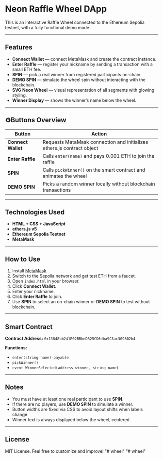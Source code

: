 # Neon Raffle Wheel DApp

This is an interactive Raffle Wheel connected to the Ethereum Sepolia testnet, with a fully functional demo mode.

---

## Features

- **Connect Wallet** — connect MetaMask and create the contract instance.
- **Enter Raffle** — register your nickname by sending a transaction with a small ETH fee.
- **SPIN** — pick a real winner from registered participants on-chain.
- **DEMO SPIN** — simulate the wheel spin without interacting with the blockchain.
- **SVG Neon Wheel** — visual representation of all segments with glowing styling.
- **Winner Display** — shows the winner’s name below the wheel.

---

## ⚙Buttons Overview

| Button               | Action                                                                 |
|----------------------|------------------------------------------------------------------------|
| **Connect Wallet**   | Requests MetaMask connection and initializes ethers.js contract object |
| **Enter Raffle**     | Calls `enter(name)` and pays 0.001 ETH to join the raffle              |
| **SPIN**             | Calls `pickWinner()` on the smart contract and animates the wheel      |
| **DEMO SPIN**        | Picks a random winner locally without blockchain transactions          |

---

## Technologies Used

- **HTML + CSS + JavaScript**
- **ethers.js v5**
- **Ethereum Sepolia Testnet**
- **MetaMask**

---

## How to Use

1. Install [MetaMask](https://metamask.io).
2. Switch to the Sepolia network and get test ETH from a faucet.
3. Open `index.html` in your browser.
4. Click **Connect Wallet**.
5. Enter your nickname.
6. Click **Enter Raffle** to join.
7. Use **SPIN** to select an on-chain winner or **DEMO SPIN** to test without blockchain.

---

## Smart Contract

**Contract Address:**
`0x13848bb241E02BBbeD825CD6dba9C3ac309802b4`

**Functions:**
- `enter(string name) payable`
- `pickWinner()`
- `event WinnerSelected(address winner, string name)`

---

## Notes

- You must have at least one real participant to use **SPIN**.
- If there are no players, use **DEMO SPIN** to simulate a winner.
- Button widths are fixed via CSS to avoid layout shifts when labels change.
- Winner text is always displayed below the wheel, centered.

---

## License

MIT License. Feel free to customize and improve!
"# wheel" 
"# wheel" 
